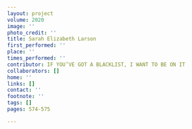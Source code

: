 ```yaml
---
layout: project
volume: 2020
image: ''
photo_credit: ''
title: Sarah Elizabeth Larson
first_performed: ''
place: ''
times_performed: ''
contributor: IF YOU’VE GOT A BLACKLIST, I WANT TO BE ON IT
collaborators: []
home: ''
links: []
contact: ''
footnote: ''
tags: []
pages: 574-575

---
```




